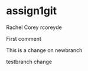 # assign1git
Rachel Corey rcoreyde

First comment

This is a change on newbranch

testbranch change

